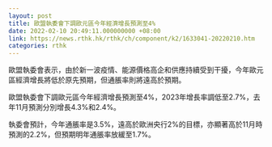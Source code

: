 ```yaml
---
layout: post
title: 歐盟執委會下調歐元區今年經濟增長預測至4%
date: 2022-02-10 20:49:11.000000000 +08:00
link: https://news.rthk.hk/rthk/ch/component/k2/1633041-20220210.htm
categories: rthk
---
```


歐盟執委會表示，由於新一波疫情、能源價格高企和供應持續受到干擾，今年歐元區經濟增長將低於原先預期，但通脹率則將遠高於預期。

歐盟執委會下調歐元區今年經濟增長預測至4%，2023年增長率調低至2.7%，去年11月預測分別增長4.3%和2.4%。

執委會預計，今年通脹率是3.5%，遠高於歐洲央行2%的目標，亦顯著高於11月時預測的2.2%，但預期明年通脹率放緩至1.7%。
